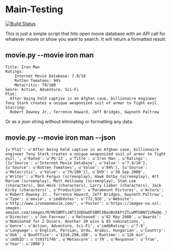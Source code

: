 # Main-Testing
[![Build Status](https://travis-ci.org/Diapwnsyou/Python_API_Example.svg?branch=master)](https://travis-ci.org/Diapwnsyou/Python_API_Example)

This is just a simple script that hits open movie database with an API call for whatever movie or show you want to search. It will return a formatted result:

## movie.py --movie iron man
```
Title: Iron Man
Ratings:
	Internet Movie Database: 7.9/10
	Rotten Tomatoes: 94%
	Metacritic: 79/100
Genre: Action, Adventure, Sci-Fi
Plot:
  After being held captive in an Afghan cave, billionaire engineer Tony Stark creates a unique weaponized suit of armor to fight evil.
Starring:
  Robert Downey Jr., Terrence Howard, Jeff Bridges, Gwyneth Paltrow
```

Or as a json string without elminating or formatting any data.

## movie.py --movie iron man --json
```
{u'Plot': u'After being held captive in an Afghan cave, billionaire engineer Tony Stark creates a unique weaponized suit of armor to fight evil.', u'Rated': u'PG-13', u'Title': u'Iron Man', u'Ratings': [{u'Source': u'Internet Movie Database', u'Value': u'7.9/10'}, {u'Source': u'Rotten Tomatoes', u'Value': u'94%'}, {u'Source': u'Metacritic', u'Value': u'79/100'}], u'DVD': u'30 Sep 2008', u'Writer': u'Mark Fergus (screenplay), Hawk Ostby (screenplay), Art Marcum (screenplay), Matt Holloway (screenplay), Stan Lee (characters), Don Heck (characters), Larry Lieber (characters), Jack Kirby (characters)', u'Production': u'Paramount Pictures', u'Actors': u'Robert Downey Jr., Terrence Howard, Jeff Bridges, Gwyneth Paltrow', u'Type': u'movie', u'imdbVotes': u'772,926', u'Website': u'http://www.ironmanmovie.com/', u'Poster': u'https://images-na.ssl-images-amazon.com/images/M/MV5BMTczNTI2ODUwOF5BMl5BanBnXkFtZTcwMTU0NTIzMw@@._V1_SX300.jpg', u'Director': u'Jon Favreau', u'Released': u'02 May 2008', u'Awards': u'Nominated for 2 Oscars. Another 20 wins & 65 nominations.', u'Genre': u'Action, Adventure, Sci-Fi', u'imdbRating': u'7.9', u'Language': u'English, Persian, Urdu, Arabic, Hungarian', u'Country': u'USA', u'BoxOffice': u'$318,298,180', u'Runtime': u'126 min', u'imdbID': u'tt0371746', u'Metascore': u'79', u'Response': u'True', u'Year': u'2008'}
```
